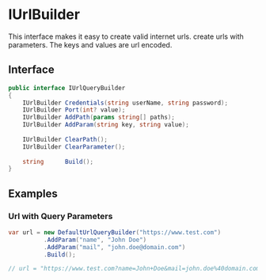 ﻿# IUrlBuilder

This interface makes it easy to create valid internet urls. create urls with parameters. The keys and values are url encoded.

## Interface
```csharp
public interface IUrlQueryBuilder
{
    IUrlBuilder Credentials(string userName, string password);
    IUrlBuilder Port(int? value);
    IUrlBuilder AddPath(params string[] paths);
    IUrlBuilder AddParam(string key, string value);
    
    IUrlBuilder ClearPath();
    IUrlBuilder ClearParameter();
    
    string      Build();
}
```

## Examples

### Url with Query Parameters
```csharp
var url = new DefaultUrlQueryBuilder("https://www.test.com")
          .AddParam("name", "John Doe")
          .AddParam("mail", "john.doe@domain.com")
          .Build();

// url = "https://www.test.com?name=John+Doe&mail=john.doe%40domain.com"
```

